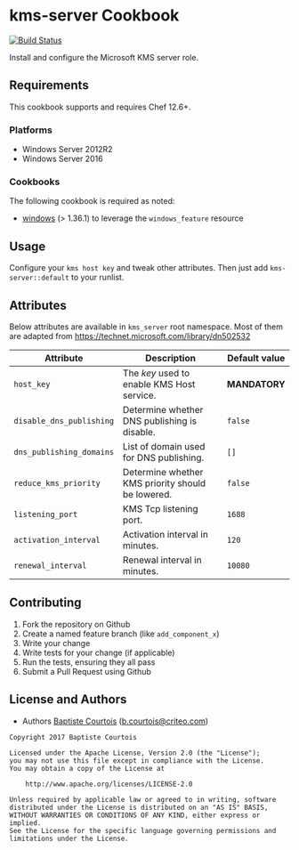 # kms-server Cookbook
[![Build Status][build_status]][build_status]

Install and configure the Microsoft KMS server role.

## Requirements

This cookbook supports and requires Chef 12.6+.

### Platforms

* Windows Server 2012R2
* Windows Server 2016

### Cookbooks

The following cookbook is required as noted:

* [windows](windows_cookbook) (> 1.36.1) to leverage the `windows_feature` resource


## Usage

Configure your `kms host key` and tweak other attributes.
Then just add `kms-server::default` to your runlist.

## Attributes

Below attributes are available in `kms_server` root namespace.
Most of them are adapted from https://technet.microsoft.com/library/dn502532

Attribute                | Description                                       | Default value
-------------------------|---------------------------------------------------|--------------
`host_key`               | The *key* used to enable KMS Host service.        | **MANDATORY**
`disable_dns_publishing` | Determine whether DNS publishing is disable.      | `false`
`dns_publishing_domains` | List of domain used for DNS publishing.           | `[]`
`reduce_kms_priority`    | Determine whether KMS priority should be lowered. | `false`
`listening_port`         | KMS Tcp listening port.                           | `1688`
`activation_interval`    | Activation interval in minutes.                   | `120`
`renewal_interval`       | Renewal interval in minutes.                      | `10080`


## Contributing

1. Fork the repository on Github
2. Create a named feature branch (like `add_component_x`)
3. Write your change
4. Write tests for your change (if applicable)
5. Run the tests, ensuring they all pass
6. Submit a Pull Request using Github

## License and Authors

* Authors [Baptiste Courtois][annih] (<b.courtois@criteo.com>)

```text
Copyright 2017 Baptiste Courtois

Licensed under the Apache License, Version 2.0 (the "License");
you may not use this file except in compliance with the License.
You may obtain a copy of the License at

    http://www.apache.org/licenses/LICENSE-2.0

Unless required by applicable law or agreed to in writing, software
distributed under the License is distributed on an "AS IS" BASIS,
WITHOUT WARRANTIES OR CONDITIONS OF ANY KIND, either express or implied.
See the License for the specific language governing permissions and
limitations under the License.
```
[annih]:            https://github.com/Annih
[repository]:       https://github.com/Annih/kms-server
[build_status]:     https://api.travis-ci.org/Annih/kms-server.svg?branch=master
